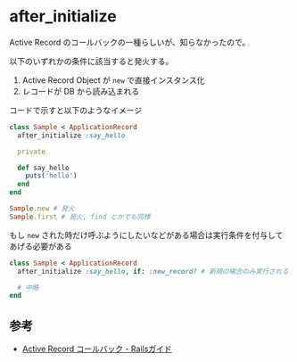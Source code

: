 # after_initialize

Active Record のコールバックの一種らしいが、知らなかったので。

以下のいずれかの条件に該当すると発火する。

1. Active Record Object が `new` で直接インスタンス化
2. レコードが DB から読み込まれる

コードで示すと以下のようなイメージ

```rb
class Sample < ApplicationRecord
  after_initialize :say_hello

  private

  def say_hello
    puts('hello')
  end
end

Sample.new # 発火
Sample.first # 発火, find とかでも同様
```

もし `new` された時だけ呼ぶようにしたいなどがある場合は実行条件を付与してあげる必要がある

```rb
class Sample < ApplicationRecord
  after_initialize :say_hello, if: :new_record? # 新規の場合のみ実行される

  # 中略
end
```

## 参考

- [Active Record コールバック - Railsガイド](https://railsguides.jp/active_record_callbacks.html#after-initialize%E3%81%A8after-find)
